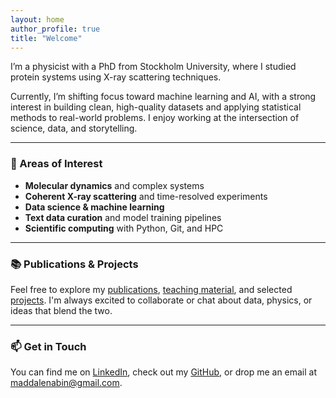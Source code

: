 ```yaml
---
layout: home
author_profile: true
title: "Welcome"
---
```



I’m a physicist with a PhD from Stockholm University, where I studied protein systems using X-ray scattering techniques.

Currently, I’m shifting focus toward machine learning and AI, with a strong interest in building clean, high-quality datasets and applying statistical methods to real-world problems. I enjoy working at the intersection of science, data, and storytelling.

---

### 🔬 Areas of Interest

- **Molecular dynamics** and complex systems
- **Coherent X-ray scattering** and time-resolved experiments
- **Data science & machine learning**
- **Text data curation** and model training pipelines
- **Scientific computing** with Python, Git, and HPC

---

### 📚 Publications & Projects

Feel free to explore my [publications](/publications/), [teaching material](/teaching/), and selected [projects](/portfolio/). I'm always excited to collaborate or chat about data, physics, or ideas that blend the two.

---

### 📫 Get in Touch

You can find me on [LinkedIn](https://www.linkedin.com/in/maddalenabin/), check out my [GitHub](https://github.com/maddalenabin), or drop me an email at [maddalenabin@gmail.com](mailto:maddalenabin@gmail.com).

